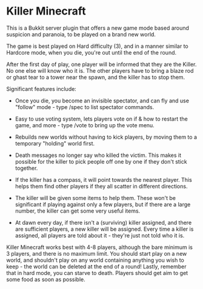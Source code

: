 Killer Minecraft
======

This is a Bukkit server plugin that offers a new game mode based around suspicion and paranoia, to be played on a brand new world.

The game is best played on Hard difficulty (3), and in a manner similar to Hardcore mode, when you die, you're out until the end of the round.

After the first day of play, one player will be informed that they are the Killer. No one else will know who it is. The other players have to bring a blaze rod or ghast tear to a tower near the spawn, and the killer has to stop them.

Significant features include:

* Once you die, you become an invisible spectator, and can fly and use "follow" mode - type /spec to list spectator commands.

* Easy to use voting system, lets players vote on if & how to restart the game, and more - type /vote to bring up the vote menu.

* Rebuilds new worlds without having to kick players, by moving them to a temporary "holding" world first.

* Death messages no longer say who killed the victim. This makes it possible for the killer to pick people off one by one if they don't stick together.

* If the killer has a compass, it will point towards the nearest player. This helps them find other players if they all scatter in different directions.

* The killer will be given some items to help them. These won't be significant if playing against only a few players, but if there are a large number, the killer can get some very useful items.

* At dawn every day, if there isn't a (surviving) killer assigned, and there are sufficient players, a new killer will be assigned. Every time a killer is assigned, all players are told about it - they're just not told who it is.

Killer Minecraft works best with 4-8 players, although the bare minimum is 3 players, and there is no maximum limit. You should start play on a new world, and shouldn't play on any world containing anything you wish to keep - the world can be deleted at the end of a round! Lastly, remember that in hard mode, you can starve to death. Players should get aim to get some food as soon as possible.